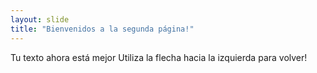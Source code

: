 ```yaml
---
layout: slide
title: "Bienvenidos a la segunda página!"
---
```

Tu texto ahora está mejor
Utiliza la flecha hacia la izquierda para volver!
